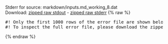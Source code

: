 Stderr for source:  markdown/inputs.md_working_8.dat   
Download: [zipped raw stdout](inputs.md_working_8.dat.plumed_master.stdout.txt.zip) - [zipped raw stderr](inputs.md_working_8.dat.plumed_master.stderr.txt.zip) 
{% raw %}
<pre>
#! Only the first 1000 rows of the error file are shown below
#! To inspect the full error file, please download the zipped raw stderr file above
</pre>
{% endraw %}
